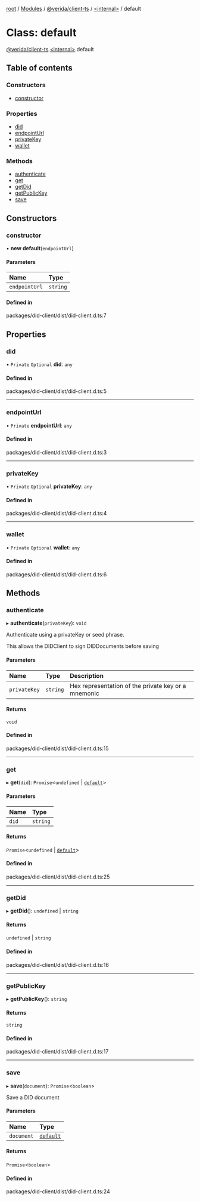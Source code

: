 [root](../README.md) / [Modules](../modules.md) / [@verida/client-ts](../modules/verida_client_ts.md) / [<internal\>](../modules/verida_client_ts._internal_.md) / default

# Class: default

[@verida/client-ts](../modules/verida_client_ts.md).[<internal\>](../modules/verida_client_ts._internal_.md).default

## Table of contents

### Constructors

- [constructor](verida_client_ts._internal_.default.md#constructor)

### Properties

- [did](verida_client_ts._internal_.default.md#did)
- [endpointUrl](verida_client_ts._internal_.default.md#endpointurl)
- [privateKey](verida_client_ts._internal_.default.md#privatekey)
- [wallet](verida_client_ts._internal_.default.md#wallet)

### Methods

- [authenticate](verida_client_ts._internal_.default.md#authenticate)
- [get](verida_client_ts._internal_.default.md#get)
- [getDid](verida_client_ts._internal_.default.md#getdid)
- [getPublicKey](verida_client_ts._internal_.default.md#getpublickey)
- [save](verida_client_ts._internal_.default.md#save)

## Constructors

### constructor

• **new default**(`endpointUrl`)

#### Parameters

| Name | Type |
| :------ | :------ |
| `endpointUrl` | `string` |

#### Defined in

packages/did-client/dist/did-client.d.ts:7

## Properties

### did

• `Private` `Optional` **did**: `any`

#### Defined in

packages/did-client/dist/did-client.d.ts:5

___

### endpointUrl

• `Private` **endpointUrl**: `any`

#### Defined in

packages/did-client/dist/did-client.d.ts:3

___

### privateKey

• `Private` `Optional` **privateKey**: `any`

#### Defined in

packages/did-client/dist/did-client.d.ts:4

___

### wallet

• `Private` `Optional` **wallet**: `any`

#### Defined in

packages/did-client/dist/did-client.d.ts:6

## Methods

### authenticate

▸ **authenticate**(`privateKey`): `void`

Authenticate using a privateKey or seed phrase.

This allows the DIDClient to sign DIDDocuments before saving

#### Parameters

| Name | Type | Description |
| :------ | :------ | :------ |
| `privateKey` | `string` | Hex representation of the private key or a mnemonic |

#### Returns

`void`

#### Defined in

packages/did-client/dist/did-client.d.ts:15

___

### get

▸ **get**(`did`): `Promise`<`undefined` \| [`default`](verida_client_ts._internal_.default-3.md)\>

#### Parameters

| Name | Type |
| :------ | :------ |
| `did` | `string` |

#### Returns

`Promise`<`undefined` \| [`default`](verida_client_ts._internal_.default-3.md)\>

#### Defined in

packages/did-client/dist/did-client.d.ts:25

___

### getDid

▸ **getDid**(): `undefined` \| `string`

#### Returns

`undefined` \| `string`

#### Defined in

packages/did-client/dist/did-client.d.ts:16

___

### getPublicKey

▸ **getPublicKey**(): `string`

#### Returns

`string`

#### Defined in

packages/did-client/dist/did-client.d.ts:17

___

### save

▸ **save**(`document`): `Promise`<`boolean`\>

Save a DID document

#### Parameters

| Name | Type |
| :------ | :------ |
| `document` | [`default`](verida_client_ts._internal_.default-3.md) |

#### Returns

`Promise`<`boolean`\>

#### Defined in

packages/did-client/dist/did-client.d.ts:24
